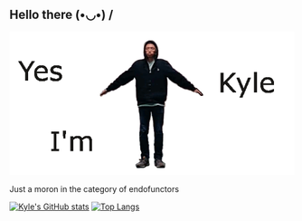 ## Hello there  (•◡•) /
![Image of Kyle](https://github.com/zhengkyl/zhengkyl/blob/master/spinsplash.gif)

Just a moron in the category of endofunctors

[![Kyle's GitHub stats](https://github-readme-stats.vercel.app/api?username=zhengkyl&theme=dracula&show_icons=true&count_private=true&hide_rank=true&hide=stars&line_height=24)](https://github.com/anuraghazra/github-readme-stats)
[![Top Langs](https://github-readme-stats.vercel.app/api/top-langs/?username=zhengkyl&theme=dracula&layout=compact)](https://github.com/anuraghazra/github-readme-stats)
